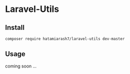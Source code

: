 # Laravel-Utils

## Install

```
composer require hatamiarash7/laravel-utils dev-master
```

## Usage

coming soon ...

